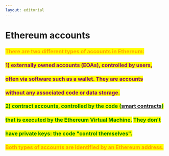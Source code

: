 ```yaml
---
layout: editorial
---
```


# Ethereum accounts

### <mark style="color:orange;">There are two different types of accounts in Ethereum:</mark>&#x20;



### <mark style="color:purple;">1) externally owned accounts (EOAs), controlled by users,</mark>&#x20;

### <mark style="color:purple;">often via software such as a wallet. They are accounts</mark>

### <mark style="color:purple;">without any associated code or data storage.</mark>&#x20;



### <mark style="color:green;">2) contract accounts, controlled by the code (</mark>[smart contracts](smart-contracts/)<mark style="color:green;">)</mark>&#x20;

### <mark style="color:green;">that is executed by the Ethereum Virtual Machine.</mark> <mark style="color:green;">They don't</mark>&#x20;

### <mark style="color:green;">have private keys: the code "control themselves".</mark>



### <mark style="color:orange;">Both types of accounts are identified by an Ethereum address.</mark>&#x20;
